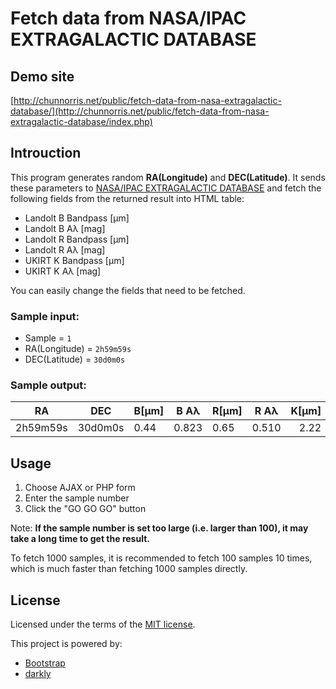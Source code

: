 # Fetch data from NASA/IPAC EXTRAGALACTIC DATABASE

## Demo site

[http://chunnorris.net/public/fetch-data-from-nasa-extragalactic-database/](http://chunnorris.net/public/fetch-data-from-nasa-extragalactic-database/index.php)

## Introuction
This program generates random **RA(Longitude)** and **DEC(Latitude)**. It sends these parameters to [NASA/IPAC EXTRAGALACTIC DATABASE](http://ned.ipac.caltech.edu/forms/calculator.html) and fetch the following fields from the returned result into HTML table:

- Landolt B Bandpass [µm]
- Landolt B Aλ [mag]
- Landolt R Bandpass [µm]
- Landolt R Aλ [mag]
- UKIRT K Bandpass [µm]
- UKIRT K Aλ [mag]

You can easily change the fields that need to be fetched.

### Sample input:

- Sample = `1`
- RA(Longitude) = `2h59m59s`
- DEC(Latitude) = `30d0m0s`

### Sample output:

| RA       | DEC     | B[µm] | B Aλ  | R[µm] | R Aλ  | K[µm] | K Aλ  |
|----------|---------|-------|-------|-------|-------|------:|-------|
| 2h59m59s | 30d0m0s | 0.44  | 0.823 | 0.65  | 0.510 |  2.22 | 0.070 |

## Usage

1. Choose AJAX or PHP form
2. Enter the sample number
3. Click the "GO GO GO" button

Note: **If the sample number is set too large (i.e. larger than 100), it may take a long time to get the result.**

To fetch 1000 samples, it is recommended to fetch 100 samples 10 times, which is much faster than fetching 1000 samples directly.


## License

Licensed under the terms of the [MIT license](http://opensource.org/licenses/MIT).

This project is powered by:

- [Bootstrap](http://getbootstrap.com/)
- [darkly](http://bootswatch.com/darkly/)
